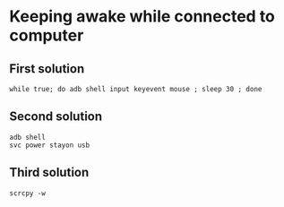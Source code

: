 Keeping awake while connected to computer
=========================================

First solution
--------------

    while true; do adb shell input keyevent mouse ; sleep 30 ; done

Second solution
---------------

    adb shell
    svc power stayon usb

Third solution
--------------

    scrcpy -w
